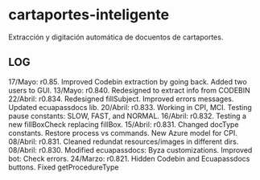 # cartaportes-inteligente
Extracción y digitación automática de docuentos de cartaportes.

## LOG
17/Mayo:  r0.85.  Improved Codebin extraction by going back. Added two users to GUI.
13/Mayo:  r0.840. Redesigned to extract info from CODEBIN
22/Abril: r0.834. Redesigned fillSubject. Improved errors messages. Updated ecuapassdocs lib.
20/Abril: r0.833. Working in CPI, MCI. Testing pause constants: SLOW, FAST, and NORMAL.
16/Abril: r0.832. Testing a new fillBoxCheck replacing fillBox.
15/Abril: r0.831. Changed docType constants. Restore process vs commands. New Azure model for CPI.
08/Abril: r0.831. Cleaned redundat resources/images in different dirs.
08/Abril: r0.830. Modified ecuapassdocs: Byza customizations. Improved bot: Check errors.
24/Marzo: r0.821. Hidden  Codebin and Ecuapassdocs buttons. Fixed getProcedureType

